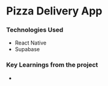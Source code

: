 # Pizza Delivery App

### Technologies Used
- React Native
- Supabase

### Key Learnings from the project
- 